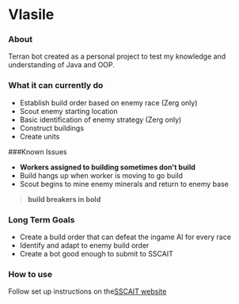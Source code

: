 # Vlasile

### About

Terran bot created as a personal project to test my knowledge and understanding of Java and OOP.

### What it can currently do
* Establish build order based on enemy race (Zerg only)
* Scout enemy starting location
* Basic identification of enemy strategy (Zerg only)
* Construct buildings
* Create units

###Known Issues
* **Workers assigned to building sometimes don't build**
* Build hangs up when worker is moving to go build
* Scout begins to mine enemy minerals and return to enemy base

>**build breakers in bold**

### Long Term Goals
* Create a build order that can defeat the ingame AI for every race
* Identify and adapt to enemy build order
* Create a bot good enough to submit to SSCAIT

### How to use
Follow set up instructions on the[SSCAIT website](https://sscaitournament.com/index.php?action=tutorial)




